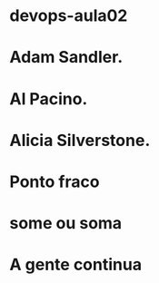 # devops-aula02
# Adam Sandler.
# Al Pacino.
# Alicia Silverstone.
# Ponto fraco
# some ou soma 
# A gente continua

